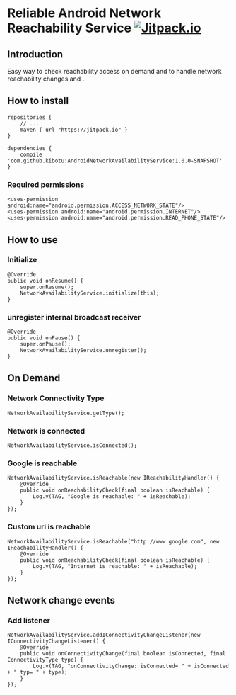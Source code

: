 # Reliable Android Network Reachability Service [![Jitpack.io](https://img.shields.io/github/tag/kibotu/AndroidNetworkAvailabilityService.svg?label=JitPack)](https://jitpack.io/#kibotu/AndroidNetworkAvailabilityService/1.0.0-SNAPSHOT)

## Introduction

Easy way to check reachability access on demand and to handle network reachability changes and . 

## How to install

	repositories {
	    // ...
	    maven { url "https://jitpack.io" }
	}
	
	dependencies {
        compile 'com.github.kibotu:AndroidNetworkAvailabilityService:1.0.0-SNAPSHOT'
    }

### Required permissions
 
	<uses-permission android:name="android.permission.ACCESS_NETWORK_STATE"/>
	<uses-permission android:name="android.permission.INTERNET"/>
	<uses-permission android:name="android.permission.READ_PHONE_STATE"/>

## How to use

### Initialize

	@Override
	public void onResume() {
	    super.onResume();
	    NetworkAvailabilityService.initialize(this);
	}
	
### unregister internal broadcast receiver

    @Override
    public void onPause() {
        super.onPause();
        NetworkAvailabilityService.unregister();
    }

## On Demand

### Network Connectivity Type

	NetworkAvailabilityService.getType();
	
### Network is connected
    
    NetworkAvailabilityService.isConnected();
    
### Google is reachable
    
    NetworkAvailabilityService.isReachable(new IReachabilityHandler() {
        @Override
        public void onReachabilityCheck(final boolean isReachable) {
            Log.v(TAG, "Google is reachable: " + isReachable);
        }
    });
    
### Custom uri is reachable
    
    NetworkAvailabilityService.isReachable("http://www.google.com", new IReachabilityHandler() {
        @Override
        public void onReachabilityCheck(final boolean isReachable) {
            Log.v(TAG, "Internet is reachable: " + isReachable);    
        }
    });
    
## Network change events

### Add listener

    NetworkAvailabilityService.addIConnectivityChangeListener(new IConnectivityChangeListener() {
        @Override
        public void onConnectivityChange(final boolean isConnected, final ConnectivityType type) {
            Log.v(TAG, "onConnectivityChange: isConnected= " + isConnected + " typ= " + type);
        }
    });